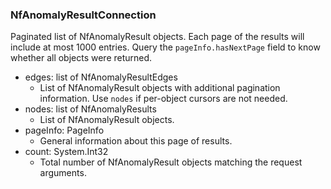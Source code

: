 ### NfAnomalyResultConnection
Paginated list of NfAnomalyResult objects. Each page of the results will include at most 1000 entries. Query the `pageInfo.hasNextPage` field to know whether all objects were returned.

- edges: list of NfAnomalyResultEdges
  - List of NfAnomalyResult objects with additional pagination information. Use `nodes` if per-object cursors are not needed.
- nodes: list of NfAnomalyResults
  - List of NfAnomalyResult objects.
- pageInfo: PageInfo
  - General information about this page of results.
- count: System.Int32
  - Total number of NfAnomalyResult objects matching the request arguments.
